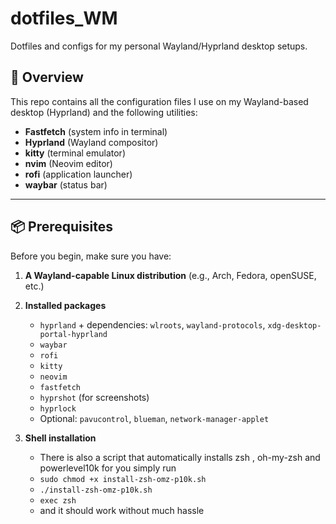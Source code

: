 # dotfiles\_WM

Dotfiles and configs for my personal Wayland/Hyprland desktop setups.

## 📖 Overview

This repo contains all the configuration files I use on my Wayland-based desktop (Hyprland) and the following utilities:

* **Fastfetch** (system info in terminal)
* **Hyprland** (Wayland compositor)
* **kitty** (terminal emulator)
* **nvim** (Neovim editor)
* **rofi** (application launcher)
* **waybar** (status bar)

---

## 📦 Prerequisites

Before you begin, make sure you have:

1. **A Wayland-capable Linux distribution**
   (e.g., Arch, Fedora, openSUSE, etc.)

2. **Installed packages**

   * `hyprland` + dependencies: `wlroots`, `wayland-protocols`, `xdg-desktop-portal-hyprland`
   * `waybar`
   * `rofi`
   * `kitty`
   * `neovim`
   * `fastfetch`
   * `hyprshot` (for screenshots)
   * `hyprlock`
   * Optional: `pavucontrol`, `blueman`, `network-manager-applet`

3. **Shell installation**
   * There is also a script that automatically installs zsh , oh-my-zsh and powerlevel10k for you simply run
   * `sudo chmod +x install-zsh-omz-p10k.sh`
   * `./install-zsh-omz-p10k.sh`
   * `exec zsh`
   * and it should work without much hassle

